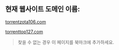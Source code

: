 ## 현재 웹사이트 도메인 이름:

[torrentzota106.com](https://torrentzota106.com)

[torrenttop127.com](https://torrenttop127.com)


> 찾을 수 없는 경우 이 페이지를 북마크에 추가하세요.
